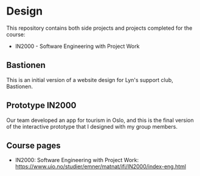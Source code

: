 # Design
This repository contains both side projects and projects completed for the course:
 - IN2000 - Software Engineering with Project Work

## Bastionen
This is an initial version of a website design for Lyn's support club, Bastionen.

## Prototype IN2000
Our team developed an app for tourism in Oslo, and this is the final version of the interactive prototype that I designed with my group members.

## Course pages
- IN2000: Software Engineering with Project Work: https://www.uio.no/studier/emner/matnat/ifi/IN2000/index-eng.html



